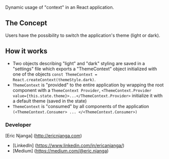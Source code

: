 Dynamic usage of "context" in an React application. 


## The Concept
Users have the possibility to switch the application's theme (light or dark).

## How it works
- Two objects describing "light" and "dark" styling are saved in a "settings" file which exports a "ThemeContext" object initialized with one of the objects `const ThemeContext = React.createContext(themeStyle.dark)`. 
- `ThemeContext` is "provided" to the entire application by wrapping the root component with a `ThemeContext Provider`, `<ThemeContext.Provider value={this.state.theme}>...</ThemeContext.Provider>` initialize it with a default theme (saved in the state)
- `ThemeContext` is "consumed" by all components of the application `(<ThemeContext.Consumer> ... </<ThemeContext.Consumer>)`


### Developer
[Eric Njanga] (http://ericnjanga.com)
- [LinkedIn] (https://www.linkedin.com/in/ericanjanga/)
- [Medium] (https://medium.com/@eric.njanga)